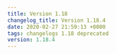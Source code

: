 ```yaml
---
title: Version 1.18
changelog_title: Version 1.18.4
date: 2020-02-27 21:59:13 +0000
tags: changelogs 1.18 deprecated
version: 1.18.4
---
```

<script src="https://gist.github.com/spinnaker-release/306d7e241272980642e918f64ed91fe3.js?file=1.18.4.md"/>
<script src="https://gist.github.com/spinnaker-release/306d7e241272980642e918f64ed91fe3.js?file=1.18.3.md"/>
<script src="https://gist.github.com/spinnaker-release/306d7e241272980642e918f64ed91fe3.js?file=1.18.2.md"/>
<script src="https://gist.github.com/spinnaker-release/306d7e241272980642e918f64ed91fe3.js?file=1.18.1.md"/>
<script src="https://gist.github.com/spinnaker-release/306d7e241272980642e918f64ed91fe3.js?file=1.18.0.md"/>
